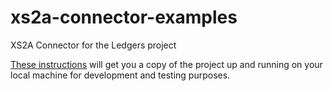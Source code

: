 # xs2a-connector-examples

XS2A Connector for the Ledgers project

[These instructions](GETTING_STARTED.md) will get you a copy of the project up and running on your local machine for development and testing purposes.
